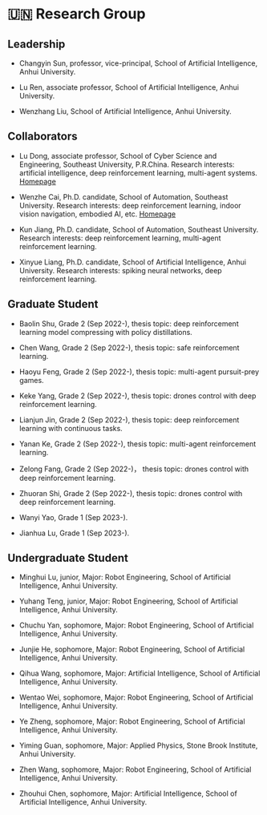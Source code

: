 # 🇺🇳 Research Group

## Leadership

- Changyin Sun, professor, vice-principal, School of Artificial Intelligence, Anhui University.

- Lu Ren, associate professor, School of Artificial Intelligence, Anhui University.

- Wenzhang Liu, School of Artificial Intelligence, Anhui University.

## Collaborators

- Lu Dong, associate professor, School of Cyber Science and Engineering, Southeast University, P.R.China. Research interests: artificial intelligence, deep reinforcement learning, multi-agent systems. [Homepage](https://cyber.seu.edu.cn/_s303/dl/list.psp)

- Wenzhe Cai, Ph.D. candidate, School of Automation, Southeast University. Research interests: deep reinforcement learning, indoor vision navigation, embodied AI, etc. [Homepage](https://wzcai99.github.io/)

- Kun Jiang, Ph.D. candidate, School of Automation, Southeast University. Research interests: deep reinforcement learning, multi-agent reinforcement learning.

- Xinyue Liang, Ph.D. candidate, School of Artificial Intelligence, Anhui University. Research interests: spiking neural networks, deep reinforcement learning.


## Graduate Student

- Baolin Shu, Grade 2 (Sep 2022-), thesis topic: deep reinforcement learning model compressing with policy distillations.

- Chen Wang, Grade 2 (Sep 2022-), thesis topic: safe reinforcement learning.

- Haoyu Feng, Grade 2 (Sep 2022-), thesis topic: multi-agent pursuit-prey games.

- Keke Yang, Grade 2 (Sep 2022-), thesis topic: drones control with deep reinforcement learning.

- Lianjun Jin, Grade 2 (Sep 2022-), thesis topic: deep reinforcement learning with continuous tasks.

- Yanan Ke, Grade 2 (Sep 2022-), thesis topic: multi-agent reinforcement learning.

- Zelong Fang, Grade 2 (Sep 2022-)， thesis topic: drones control with deep reinforcement learning.

- Zhuoran Shi, Grade 2 (Sep 2022-), thesis topic: drones control with deep reinforcement learning.

- Wanyi Yao, Grade 1 (Sep 2023-).

- Jianhua Lu, Grade 1 (Sep 2023-).

## Undergraduate Student

<!-- From freshman, sophomore, junior, to senior. -->

- Minghui Lu, junior, Major: Robot Engineering, School of Artificial Intelligence, Anhui University.

- Yuhang Teng, junior, Major: Robot Engineering, School of Artificial Intelligence, Anhui University.

- Chuchu Yan, sophomore, Major: Robot Engineering, School of Artificial Intelligence, Anhui University.

- Junjie He, sophomore, Major: Robot Engineering, School of Artificial Intelligence, Anhui University.

- Qihua Wang, sophomore, Major: Artificial Intelligence, School of Artificial Intelligence, Anhui University.

- Wentao Wei, sophomore, Major: Robot Engineering, School of Artificial Intelligence, Anhui University.

- Ye Zheng, sophomore, Major: Robot Engineering, School of Artificial Intelligence, Anhui University.

- Yiming Guan, sophomore, Major: Applied Physics, Stone Brook Institute, Anhui University.

- Zhen Wang, sophomore, Major: Robot Engineering, School of Artificial Intelligence, Anhui University.

- Zhouhui Chen, sophomore, Major: Artificial Intelligence, School of Artificial Intelligence, Anhui University.


